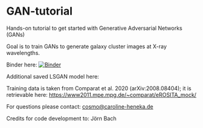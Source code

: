 # GAN-tutorial
Hands-on tutorial to get started with Generative Adversarial Networks (GANs)

Goal is to train GANs to generate galaxy cluster images at X-ray wavelengths.

Binder here:
[![Binder](https://mybinder.org/badge_logo.svg)](https://mybinder.org/v2/gh/csheneka/GAN-tutorial/HEAD)

Additional saved LSGAN model here: 

Training data is taken from Comparat et al. 2020 (arXiv:2008.08404);
it is retrievable here: https://www2011.mpe.mpg.de/~comparat/eROSITA_mock/ 

For questions please contact: cosmo@caroline-heneka.de

Credits for code development to: Jörn Bach
